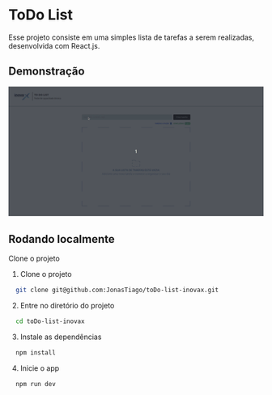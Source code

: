 
#  ToDo List

Esse projeto consiste em uma simples lista de tarefas a serem realizadas, desenvolvida com React.js.

## Demonstração

<p aling="center">
  <img src="src/assets/to_readme/to-doInovax.gif" alt="run project">
</p>

## Rodando localmente

Clone o projeto

1. Clone o projeto

```bash
  git clone git@github.com:JonasTiago/toDo-list-inovax.git
```

2. Entre no diretório do projeto

```bash
  cd toDo-list-inovax
```

3. Instale as dependências

```bash
  npm install
```

4. Inicie o app

```bash
  npm run dev
```
